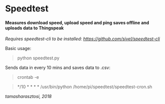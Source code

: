 # Speedtest
#### Measures download speed, upload speed and ping saves offline and uploads data to Thingspeak

*Requires speedtest-cli to be installed: https://github.com/sivel/speedtest-cli*

Basic usage:

> python speedtest.py

Sends data in every 10 mins and saves data to .csv:

> crontab -e

> */10 * * * * /usr/bin/python /home/pi/speedtest/speedtest-cron.sh



*tamasharasztosi, 2018*
